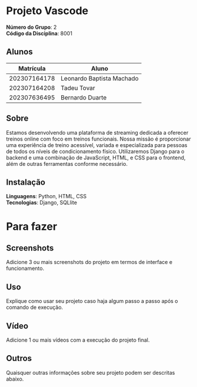  # Projeto Vascode

**Número do Grupo**: 2<br>
**Código da Disciplina**: 8001 <br>

## Alunos
|Matrícula | Aluno |
| -- | -- |
|202307164178  |Leonardo Baptista Machado |
|202307164208  |Tadeu Tovar |
|202307636495  |Bernardo Duarte | 

## Sobre 
Estamos desenvolvendo uma plataforma de streaming dedicada a oferecer treinos online com foco em treinos funcionais. Nossa missão é proporcionar uma experiência de treino acessível, variada e especializada para pessoas de todos os níveis de condicionamento físico. Utilizaremos Django para o backend e uma combinação de JavaScript, HTML, e CSS para o frontend, além de outras ferramentas conforme necessário.


## Instalação 
**Linguagens**: Python, HTML, CSS<br>
**Tecnologias**: Django, SQLlite<br>

# Para fazer

## Screenshots
Adicione 3 ou mais screenshots do projeto em termos de interface e funcionamento.

## Uso 
Explique como usar seu projeto caso haja algum passo a passo após o comando de execução.

## Vídeo
Adicione 1 ou mais vídeos com a execução do projeto final.

## Outros 
Quaisquer outras informações sobre seu projeto podem ser descritas abaixo.
